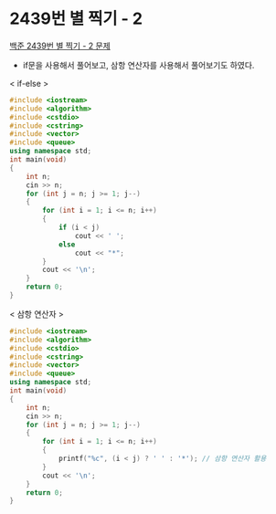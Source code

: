 # 2439번 별 찍기 - 2

[백준 2439번 별 찍기 - 2 문제](https://www.acmicpc.net/problem/2439)

- if문을 사용해서 풀어보고, 삼항 연산자를 사용해서 풀어보기도 하였다.

< if-else >

```c++
#include <iostream>
#include <algorithm>
#include <cstdio>
#include <cstring>
#include <vector>
#include <queue>
using namespace std;
int main(void)
{
    int n;
    cin >> n;
    for (int j = n; j >= 1; j--)
    {
        for (int i = 1; i <= n; i++)
        {
            if (i < j)
                cout << ' ';
            else
                cout << "*";
        }
        cout << '\n';
    }
    return 0;
}

```

< 삼항 연산자 >

```c++
#include <iostream>
#include <algorithm>
#include <cstdio>
#include <cstring>
#include <vector>
#include <queue>
using namespace std;
int main(void)
{
    int n;
    cin >> n;
    for (int j = n; j >= 1; j--)
    {
        for (int i = 1; i <= n; i++)
        {
            printf("%c", (i < j) ? ' ' : '*'); // 삼항 연산자 활용
        }
        cout << '\n';
    }
    return 0;
}

```


